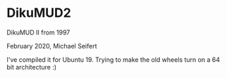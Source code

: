 # DikuMUD2
DikuMUD II from 1997

February 2020, Michael Seifert

I've compiled it for Ubuntu 19. Trying to make the old wheels turn on a 64 bit architecture :) 
